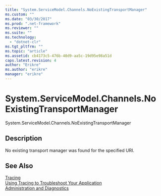 ```yaml
---
title: "System.ServiceModel.Channels.NoExistingTransportManager"
ms.custom: ""
ms.date: "03/30/2017"
ms.prod: ".net-framework"
ms.reviewer: ""
ms.suite: ""
ms.technology: 
  - "dotnet-clr"
ms.tgt_pltfrm: ""
ms.topic: "article"
ms.assetid: cb4173c5-476b-40d9-aa5c-19d95e98a51d
caps.latest.revision: 4
author: "Erikre"
ms.author: "erikre"
manager: "erikre"
---
```

# System.ServiceModel.Channels.NoExistingTransportManager
System.ServiceModel.Channels.NoExistingTransportManager  
  
## Description  
 No existing transport manager was found for the specified URI.  
  
## See Also  
 [Tracing](../../../../../docs/framework/wcf/diagnostics/tracing/index.md)   
 [Using Tracing to Troubleshoot Your Application](../../../../../docs/framework/wcf/diagnostics/tracing/using-tracing-to-troubleshoot-your-application.md)   
 [Administration and Diagnostics](../../../../../docs/framework/wcf/diagnostics/index.md)
